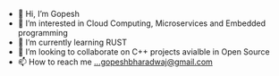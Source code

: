 - 👋 Hi, I’m Gopesh
- 👀 I’m interested in Cloud Computing, Microservices and Embedded programming
- 🌱 I’m currently learning RUST
- 💞️ I’m looking to collaborate on C++ projects avialble in Open Source
- 📫 How to reach me ...gopeshbharadwaj@gmail.com

<!---
gopesh123/gopesh123 is a ✨ special ✨ repository because its `README.md` (this file) appears on your GitHub profile.
You can click the Preview link to take a look at your changes.
--->
